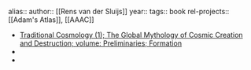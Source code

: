 alias::
author:: [[Rens van der Sluijs]]
year::
tags:: book
rel-projects:: [[Adam's Atlas]], [[AAAC]]


- [Traditional Cosmology (1); The Global Mythology of Cosmic Creation and Destruction; volume: Preliminaries; Formation](https://www.lulu.com/shop/marinus-anthony-van-der-sluijs/traditional-cosmology-1-the-global-mythology-of-cosmic-creation-and-destruction-volume-preliminaries-formation/paperback/product-1k8pe796.html?q=&page=1&pageSize=4)
-
-
